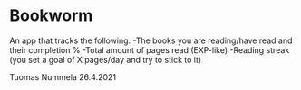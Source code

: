 # Bookworm

An app that tracks the following:
  -The books you are reading/have read and their completion %
  -Total amount of pages read (EXP-like)
  -Reading streak (you set a goal of X pages/day and try to stick to it)
  
Tuomas Nummela 26.4.2021
